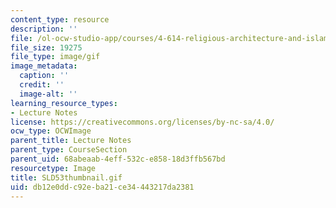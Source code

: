 ```yaml
---
content_type: resource
description: ''
file: /ol-ocw-studio-app/courses/4-614-religious-architecture-and-islamic-cultures-fall-2002/db12e0ddc92eba21ce34443217da2381_SLD53thumbnail.gif
file_size: 19275
file_type: image/gif
image_metadata:
  caption: ''
  credit: ''
  image-alt: ''
learning_resource_types:
- Lecture Notes
license: https://creativecommons.org/licenses/by-nc-sa/4.0/
ocw_type: OCWImage
parent_title: Lecture Notes
parent_type: CourseSection
parent_uid: 68abeaab-4eff-532c-e858-18d3ffb567bd
resourcetype: Image
title: SLD53thumbnail.gif
uid: db12e0dd-c92e-ba21-ce34-443217da2381
---
```

